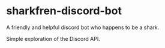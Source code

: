 # sharkfren-discord-bot
A friendly and helpful discord bot who happens to be a shark. 

Simple exploration of the Discord API. 
